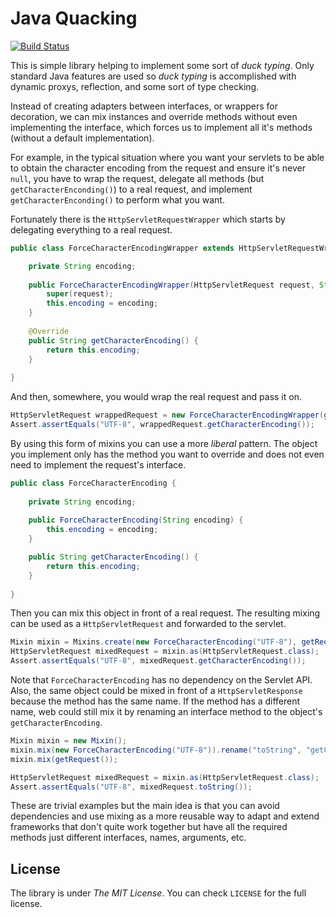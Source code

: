 Java Quacking
=============

[![Build Status](https://travis-ci.org/m4ktub/quacking.svg)](https://travis-ci.org/m4ktub/quacking)

This is simple library helping to implement some sort of *duck typing*. Only
standard Java features are used so *duck typing* is accomplished with dynamic
proxys, reflection, and some sort of type checking.

Instead of creating adapters between interfaces, or wrappers for decoration, we
can mix instances and override methods without even implementing the interface,
which forces us to implement all it's methods (without a default implementation).

For example, in the typical situation where you want your servlets to be able to 
obtain the character encoding from the request and ensure it's never `null`, you
have to wrap the request, delegate all methods (but `getCharacterEnconding()`)
to a real request, and implement `getCharacterEnconding()` to perform what
you want.

Fortunately there is the `HttpServletRequestWrapper` which starts
by delegating everything to a real request.

```java
public class ForceCharacterEncodingWrapper extends HttpServletRequestWrapper {

    private String encoding;
    
    public ForceCharacterEncodingWrapper(HttpServletRequest request, String encoding) {
        super(request);
        this.encoding = encoding;
    }
    
    @Override
    public String getCharacterEncoding() {
        return this.encoding;
    }
    
}
```

And then, somewhere, you would wrap the real request and pass it on.

```java
HttpServletRequest wrappedRequest = new ForceCharacterEncodingWrapper(getRequest(), "UTF-8");
Assert.assertEquals("UTF-8", wrappedRequest.getCharacterEncoding());
```

By using this form of mixins you can use a more _liberal_ pattern. The object
you implement only has the method you want to override and does not even need
to implement the request's interface.

```java
public class ForceCharacterEncoding {
	
	private String encoding;
	
	public ForceCharacterEncoding(String encoding) {
		this.encoding = encoding;
	}

	public String getCharacterEncoding() {
		return this.encoding;
	}
	
}
```

Then you can mix this object in front of a real request. The resulting mixing
can be used as a `HttpServletRequest` and forwarded to the servlet.

```java
Mixin mixin = Mixins.create(new ForceCharacterEncoding("UTF-8"), getRequest());
HttpServletRequest mixedRequest = mixin.as(HttpServletRequest.class);
Assert.assertEquals("UTF-8", mixedRequest.getCharacterEncoding());
```

Note that `ForceCharacterEncoding` has no dependency on the Servlet API. Also, 
the same object could be mixed in front of a `HttpServletResponse` because the
method has the same name. If the method has a different name, web could still
mix it by renaming an interface method to the object's `getCharacterEncoding`.

```java
Mixin mixin = new Mixin();
mixin.mix(new ForceCharacterEncoding("UTF-8")).rename("toString", "getCharacterEncoding");
mixin.mix(getRequest());

HttpServletRequest mixedRequest = mixin.as(HttpServletRequest.class);
Assert.assertEquals("UTF-8", mixedRequest.toString());
```

These are trivial examples but the main idea is that you can avoid dependencies
and use mixing as a more reusable way to adapt and extend frameworks that don't
quite work together but have all the required methods just different interfaces,
names, arguments, etc.

License
-------

The library is under *The MIT License*. You can check `LICENSE` for the full
license.
